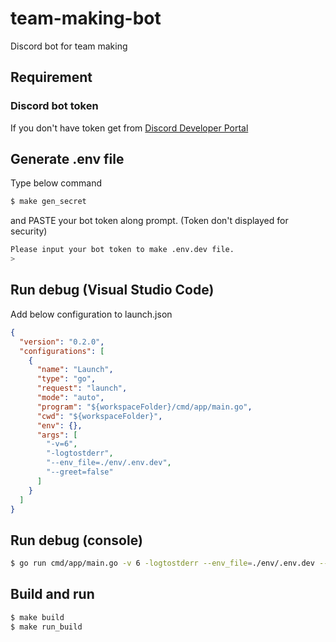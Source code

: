 # team-making-bot

Discord bot for team making

## Requirement

### Discord bot token

If you don't have token get from [Discord Developer Portal](https://discord.com/developers/docs)

## Generate .env file

Type below command

```sh
$ make gen_secret
```

and PASTE your bot token along prompt. (Token don't displayed for security)

```sh
Please input your bot token to make .env.dev file.
>
```

## Run debug (Visual Studio Code)

Add below configuration to launch.json

```json
{
  "version": "0.2.0",
  "configurations": [
    {
      "name": "Launch",
      "type": "go",
      "request": "launch",
      "mode": "auto",
      "program": "${workspaceFolder}/cmd/app/main.go",
      "cwd": "${workspaceFolder}",
      "env": {},
      "args": [
        "-v=6",
        "-logtostderr",
        "--env_file=./env/.env.dev",
        "--greet=false"
      ]
    }
  ]
}
```

## Run debug (console)

```sh
$ go run cmd/app/main.go -v 6 -logtostderr --env_file=./env/.env.dev --greet=false
```

## Build and run

```sh
$ make build
$ make run_build
```
